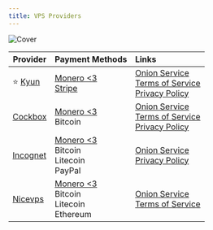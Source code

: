 ```yaml
---
title: VPS Providers
---
```


![Cover](/assets/covers/vps-providers.png)

| Provider | Payment Methods | Links
| --- | :-- | :-- |
| :star: [Kyun](https://kyun.host/) | [Monero <3](https://getmonero.org/)<br/>[Stripe](https://blog.kyun.host/p/card-payments) | [Onion Service](http://kyunnnckhnkl6oevonhwbltenwbgxwxf54mcpvmicphmaeqr5ourgqyd.onion/)<br/>[Terms of Service](https://kyun.host/docs/tos)<br/>[Privacy Policy](https://kyun.host/docs/privacypolicy) |
| [Cockbox](https://cockbox.org/) | [Monero <3](https://getmonero.org/)<br/>Bitcoin | [Onion Service](http://dwtqmjzvn2c6z2x462mmbd34ugjjrodowtul4jfbkexjuttzaqzcjyad.onion/)<br/>[Terms of Service](https://cockbox.org/tos)<br/>[Privacy Policy](https://cockbox.org/privacy)
| [Incognet](https://incognet.io/) | [Monero <3](https://getmonero.org/)<br/>Bitcoin<br/>Litecoin<br/>PayPal | [Onion Service](http://incoghostm2dytlqdiaj3lmtn7x2l5gb76jhabb6ywbqhjfzcoqq6aad.onion/)<br/>[Privacy Policy](https://incognet.io/privacy)
| [Nicevps](https://nicevps.net/) | [Monero <3](https://getmonero.org/)<br/>Bitcoin<br/>Litecoin<br/>Ethereum | [Onion Service](https://nicevpsvzo5o6mtvvdiurhkemnv7335f74tjk42rseoj7zdnqy44mnqd.onion/)<br/>[Terms of Service](https://nicevps.net/index/tos)